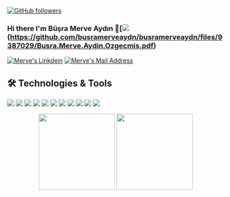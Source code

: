 


[![GitHub followers](https://img.shields.io/github/followers/busramerveaydn?style=social)](https://github.com/busramerveaydn?tab=followers)

### Hi there I'm Büşra Merve Aydın 👋[<img src="https://img.shields.io/badge/Özgeçmiş-black?style=for-the-badge&logo=dotnet&logoColor=white"></img>(https://github.com/busramerveaydn/busramerveaydn/files/9387029/Busra.Merve.Aydin.Ozgecmis.pdf)



<a href="https://www.linkedin.com/in/busramerveaydin/" target="_blank" rel="nofollow"><img alt="Merve's Linkdein" src="https://img.shields.io/badge/LinkedIn-0077B5?style=for-the-badge&logo=linkedin&logoColor=white" /></a>
<a href="mailto:busramerveaydn@gmail.com" target="_blank" rel="nofollow"><img alt="Merve's Mail Address" src="https://img.shields.io/badge/Gmail-D14836?style=for-the-badge&logo=gmail&logoColor=white" /></a>



## 🛠 Technologies & Tools 

<img src="https://img.shields.io/badge/C++-black?style=for-the-badge&logo=C++&logoColor=white"></img>
<img src="https://img.shields.io/badge/Python-black?style=for-the-badge&logo=Python&logoColor=white"><img/>
<img src="https://img.shields.io/badge/Java-black?style=for-the-badge&logo=java&logoColor=white%22%3E"></img>
<img src="https://img.shields.io/badge/JavaScript-black?style=for-the-badge&logo=javascript&logoColor=F7DF1E"></img>
<img src="https://img.shields.io/badge/C-black?style=for-the-badge&logo=C&logoColor=white"></img>
<img src="https://img.shields.io/badge/SpringBoot-black?style=for-the-badge&logo=SpringBoot&logoColor=white"></img>
<img src="https://img.shields.io/badge/React-black?style=for-the-badge&logo=React&logoColor=white"></img>
<img src="https://img.shields.io/badge/C%23-black?style=for-the-badge&logo=c-sharp&logoColor=white"></img>
<img src="https://img.shields.io/badge/PostgreSQL-black?style=for-the-badge&logo=PostgreSQL&logoColor=white"></img>
<img src="https://img.shields.io/badge/GitHub-black?style=for-the-badge&logo=github&logoColor=white"></img>
<img src="https://img.shields.io/badge/ASP.Net-black?style=for-the-badge&logo=dotnet&logoColor=white"></img>


<div align="center" height=100>
 <img height=177  src="https://github-readme-stats.vercel.app/api?username=busramerveaydn&show_icons=true&theme=white">
 <img height=177  src="https://github-readme-stats.vercel.app/api/top-langs/?username=busramerveaydn&theme=white&layout=compact">

</div>

